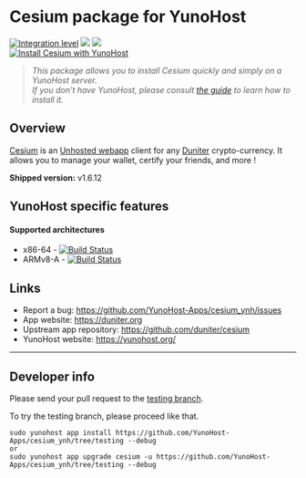 # Cesium package for YunoHost

[![Integration level](https://dash.yunohost.org/integration/cesium.svg)](https://dash.yunohost.org/appci/app/cesium) ![](https://ci-apps.yunohost.org/ci/badges/cesium.status.svg) ![](https://ci-apps.yunohost.org/ci/badges/cesium.maintain.svg)  
[![Install Cesium with YunoHost](https://install-app.yunohost.org/install-with-yunohost.png)](https://install-app.yunohost.org/?app=cesium)


> *This package allows you to install Cesium quickly and simply on a YunoHost server.  
If you don't have YunoHost, please consult [the guide](https://yunohost.org/#/install) to learn how to install it.*

## Overview
[Cesium](https://cesium.app) is an [Unhosted webapp](https://unhosted.org) client for any [Duniter](https://duniter.org) crypto-currency.
It allows you to manage your wallet, certify your friends, and more !

**Shipped version:** v1.6.12

## YunoHost specific features

#### Supported architectures

* x86-64 - [![Build Status](https://ci-apps.yunohost.org/ci/logs/cesium%20%28Apps%29.svg)](https://ci-apps.yunohost.org/ci/apps/cesium/)
* ARMv8-A - [![Build Status](https://ci-apps-arm.yunohost.org/ci/logs/cesium%20%28Apps%29.svg)](https://ci-apps-arm.yunohost.org/ci/apps/cesium/)

## Links

 * Report a bug: https://github.com/YunoHost-Apps/cesium_ynh/issues
 * App website: https://duniter.org
 * Upstream app repository: https://github.com/duniter/cesium
 * YunoHost website: https://yunohost.org/

---

Developer info
----------------

Please send your pull request to the [testing branch](https://github.com/YunoHost-Apps/cesium_ynh/tree/testing).

To try the testing branch, please proceed like that.
```
sudo yunohost app install https://github.com/YunoHost-Apps/cesium_ynh/tree/testing --debug
or
sudo yunohost app upgrade cesium -u https://github.com/YunoHost-Apps/cesium_ynh/tree/testing --debug
```
